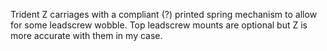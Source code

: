 Trident Z carriages with a compliant (?) printed spring mechanism to allow for some leadscrew wobble. 
Top leadscrew mounts are optional but Z is more accurate with them in my case.
